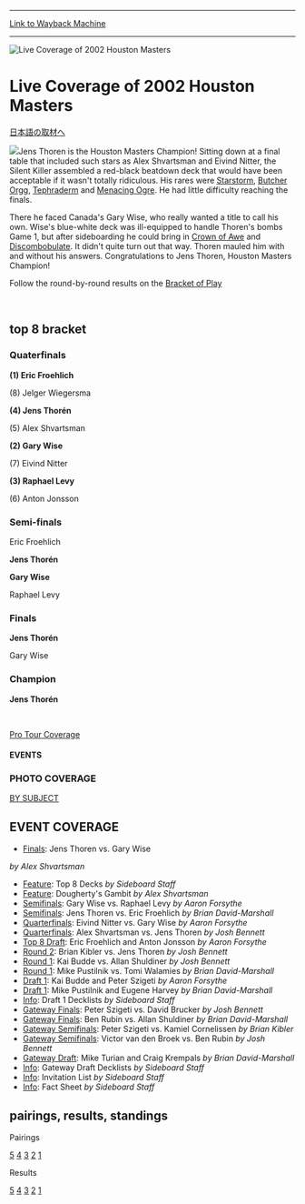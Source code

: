
---
[Link to Wayback Machine](https://web.archive.org/web/20160303190923/http://magic.wizards.com/en/events/coverage/houmas02)

[_metadata_:description]:- "日本語の取材へ"
[_metadata_:generator]:- "Drupal 7 (http://drupal.org)"
[_metadata_:node]:- "792076"
[_metadata_:source]:- "div-block-system-main"
[_metadata_:title]:- "Live Coverage of 2002 Houston Masters"
[_metadata_:wayback_capture_timestamp]:- "2016-03-03 19:09:23"
[_metadata_:wayback_raw_url]:- "https://web.archive.org/web/20160303190923id_/http://magic.wizards.com/en/events/coverage/houmas02"
[_metadata_:wayback_url]:- "http://magic.wizards.com/en/events/coverage/houmas02"
---







![Live Coverage of 2002 Houston Masters](https://media.magic.wizards.com/images/banner/large_1_4.jpg)





Live Coverage of 2002 Houston Masters
=====================================












[日本語の取材へ](/en/node/792071)


![](https://media.magic.wizards.com/image_legacy_migration/sideboard/images/pthou02/a914.jpg)Jens Thoren is the Houston Masters Champion! Sitting down at a final table that included such stars as Alex Shvartsman and Eivind Nitter, the Silent Killer assembled a red-black beatdown deck that would have been acceptable if it wasn't totally ridiculous. His rares were [Starstorm](http://gatherer.wizards.com/Pages/Card/Details.aspx?name=Starstorm), [Butcher Orgg](http://gatherer.wizards.com/Pages/Card/Details.aspx?name=Butcher+Orgg), [Tephraderm](http://gatherer.wizards.com/Pages/Card/Details.aspx?name=Tephraderm) and [Menacing Ogre](http://gatherer.wizards.com/Pages/Card/Details.aspx?name=Menacing+Ogre). He had little difficulty reaching the finals.


There he faced Canada's Gary Wise, who really wanted a title to call his own. Wise's blue-white deck was ill-equipped to handle Thoren's bombs Game 1, but after sideboarding he could bring in [Crown of Awe](http://gatherer.wizards.com/Pages/Card/Details.aspx?name=Crown+of+Awe) and [Discombobulate](http://gatherer.wizards.com/Pages/Card/Details.aspx?name=Discombobulate). It didn't quite turn out that way. Thoren mauled him with and without his answers. Congratulations to Jens Thoren, Houston Masters Champion!


Follow the round-by-round results on the [Bracket of Play](http://magic.wizards.com/en/articles/archive/bracket-play-2000-01-01)


 

top 8 bracket
-------------





### Quaterfinals





**(1) Eric Froehlich**




(8) Jelger Wiegersma






**(4) Jens Thorén**




(5) Alex Shvartsman






**(2) Gary Wise**




(7) Eivind Nitter






**(3) Raphael Levy**




(6) Anton Jonsson







### Semi-finals





Eric Froehlich




**Jens Thorén**






**Gary Wise**




Raphael Levy







### Finals





**Jens Thorén**




Gary Wise







### Champion





**Jens Thorén**








 

[Pro Tour Coverage](http://magic.wizards.com/node/798521)








#### EVENTS


### PHOTO COVERAGE


[BY SUBJECT](http://archive.wizards.com/default.asp?x=sideboard/pthou02/photos3)









EVENT COVERAGE
--------------



* [Finals](/en/articles/archive/event-coverage/finals-jens-thoren-vs-gary-wise-2002-11-10): Jens Thoren vs. Gary Wise

 *by Alex Shvartsman*
* [Feature](/en/articles/archive/event-coverage/top-8-decks-2002-11-09): Top 8 Decks
 *by Sideboard Staff*
* [Feature](/en/articles/archive/event-coverage/doughertys-gambit-2002-11-09): Dougherty's Gambit
 *by Alex Shvartsman*
* [Semifinals](/en/articles/archive/event-coverage/semifinals-gary-wise-vs-raphael-levy-2002-11-09): Gary Wise vs. Raphael Levy
 *by Aaron Forsythe*
* [Semifinals](/en/articles/archive/event-coverage/semifinals-eric-froelich-vs-jens-thoren-2002-11-08): Jens Thoren vs. Eric Froehlich
 *by Brian David-Marshall*
* [Quarterfinals](/en/articles/archive/event-coverage/quarterfinals-eivind-nitter-vs-gary-wise-2002-11-09): Eivind Nitter vs. Gary Wise
 *by Aaron Forsythe*
* [Quarterfinals](/en/articles/archive/event-coverage/quarterfinals-alex-shvartsman-vs-jens-thoren-2002-11-09): Alex Shvartsman vs. Jens Thoren
 *by Josh Bennett*
* [Top 8 Draft](/en/articles/archive/event-coverage/top-8-draft-anton-jonsson-and-eric-froehlich-2002-11-09): Eric Froehlich and Anton Jonsson
 *by Aaron Forsythe*
* [Round 2](/en/articles/archive/event-coverage/round-2-brian-kibler-vs-jens-thoren-2002-11-08): Brian Kibler vs. Jens Thoren
 *by Josh Bennett*
* [Round 1](/en/articles/archive/event-coverage/round-1-kai-budde-vs-allan-shuldiner-2002-11-08): Kai Budde vs. Allan Shuldiner
 *by Josh Bennett*
* [Round 1](/en/articles/archive/event-coverage/round-1-mike-pustilnik-vs-tomi-walamies-2002-11-08): Mike Pustilnik vs. Tomi Walamies
 *by Brian David-Marshall*
* [Draft 1](/en/articles/archive/event-coverage/draft-1-kai-budde-and-peter-szigeti-2002-11-08): Kai Budde and Peter Szigeti
 *by Aaron Forsythe*
* [Draft 1](/en/articles/archive/event-coverage/draft-1-mike-pustilnik-and-eugene-harvey-2002-11-08): Mike Pustilnik and Eugene Harvey
 *by Brian David-Marshall*
* [Info](/en/articles/archive/event-coverage/draft-1-decks-2002-11-08): Draft 1 Decklists
 *by Sideboard Staff*
* [Gateway Finals](/en/articles/archive/event-coverage/gateway-finals-peter-szigeti-vs-david-brucker-2002-11-08): Peter Szigeti vs. David Brucker
 *by Josh Bennett*
* [Gateway Finals](/en/articles/archive/event-coverage/gateway-finals-ben-rubin-vs-allan-shuldiner-2002-11-08): Ben Rubin vs. Allan Shuldiner
 *by Brian David-Marshall*
* [Gateway Semifinals](/en/articles/archive/event-coverage/gateway-semifinals-peter-szigeti-vs-kamiel-cornelissen-2002-11-08): Peter Szigeti vs. Kamiel Cornelissen
 *by Brian Kibler*
* [Gateway Semifinals](/en/articles/archive/event-coverage/gateway-semifinals-victor-van-den-broek-vs-ben-rubin-2002-11-08): Victor van den Broek vs. Ben Rubin
 *by Josh Bennett*
* [Gateway Draft](/en/articles/archive/event-coverage/top-32-draft-mike-turian-and-craig-krempals-2002-11-08): Mike Turian and Craig Krempals
 *by Brian David-Marshall*
* [Info](/en/articles/archive/event-coverage/gateway-draft-decklists-2002-11-08): Gateway Draft Decklists
 *by Sideboard Staff*
* [Info](http://archive.wizards.com/default.asp?x=protour/masters/houstoninv): Invitation List
 *by Sideboard Staff*
* [Info](http://magic.wizards.com/en/articles/archive/feature/2002-pro-tour%E2%80%93houston-2002-07-30): Fact Sheet
 *by Sideboard Staff*



pairings, results, standings
----------------------------





Pairings


[5](/en/articles/archive/event-coverage/round-5-pairings-2002-11-08) [4](/en/articles/archive/event-coverage/round-4-pairings-2002-11-08) [3](/en/articles/archive/event-coverage/round-3-pairings-2002-11-08) [2](/en/articles/archive/event-coverage/round-2-pairings-2002-11-08) [1](/en/articles/archive/event-coverage/round-1-pairings-2002-11-08)




Results


[5](/en/articles/archive/event-coverage/round-5-results-2002-11-10) [4](/en/articles/archive/event-coverage/round-4-results-2002-11-08) [3](/en/articles/archive/event-coverage/round-3-results-2002-11-08) [2](/en/articles/archive/event-coverage/round-2-results-2002-11-08) [1](/en/articles/archive/event-coverage/round-1-results-2002-11-08)





 


